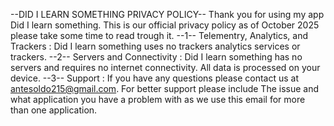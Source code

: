 --DID I LEARN SOMETHING PRIVACY POLICY-- 
Thank you for using my app Did I learn something. This is our official privacy policy as of October 2025 please take some time to read trough it. --1-- Telementry, Analytics, and Trackers : Did I learn something uses no trackers analytics services or trackers.
--2-- Servers and Connectivity : Did I learn something has no servers and requires no internet connectivity. All data is processed on your device. --3-- Support : If you have any questions please contact us at antesoldo215@gmail.com. For better support please include The issue and what application you have a problem with as we use this email for more than one application.

